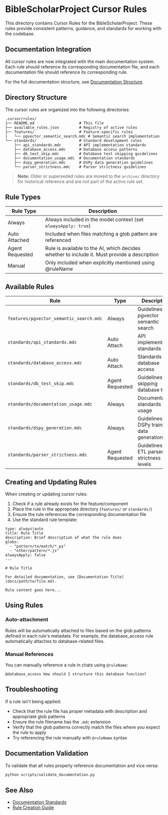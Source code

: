 # BibleScholarProject Cursor Rules

This directory contains Cursor Rules for the BibleScholarProject. These rules provide consistent patterns, guidance, and standards for working with the codebase.

## Documentation Integration

All cursor rules are now integrated with the main documentation system. Each rule should reference its corresponding documentation file, and each documentation file should reference its corresponding rule.

For the full documentation structure, see [Documentation Structure](../../docs/README.md).

## Directory Structure

The cursor rules are organized into the following directories:

```
.cursor/rules/
├── README.md                    # This file
├── available_rules.json         # Registry of active rules
├── features/                    # Feature-specific rules
│   └── pgvector_semantic_search.mdc # Semantic search implementation
└── standards/                   # Standard development rules
    ├── api_standards.mdc        # API implementation standards
    ├── database_access.mdc      # Database access patterns 
    ├── db_test_skip.mdc         # Database test skipping guidelines
    ├── documentation_usage.mdc  # Documentation standards
    ├── dspy_generation.mdc      # DSPy data generation guidelines
    └── parser_strictness.mdc    # Parser strictness guidelines
```

> **Note:** Older or superseded rules are moved to the `archive/` directory for historical reference and are not part of the active rule set.

## Rule Types

| Rule Type       | Description                                                                                  |
| --------------- | -------------------------------------------------------------------------------------------- |
| Always          | Always included in the model context (set `alwaysApply: true`)                                |
| Auto Attached   | Included when files matching a glob pattern are referenced                                   |
| Agent Requested | Rule is available to the AI, which decides whether to include it. Must provide a description |
| Manual          | Only included when explicitly mentioned using @ruleName                                      |

## Available Rules

| Rule | Type | Description | Auto-attaches to |
|------|------|-------------|------------------|
| `features/pgvector_semantic_search.mdc` | Always | Guidelines for pgvector semantic search | `src/utils/generate_verse_embeddings.py`, etc. |
| `standards/api_standards.mdc` | Auto Attach | API implementation standards | `src/api/**/*.py`, etc. |
| `standards/database_access.mdc` | Auto Attach | Standards for database access | `src/database/**/*.py`, etc. |
| `standards/db_test_skip.mdc` | Agent Requested | Guidelines for skipping database tests | `tests/**/*.py`, etc. |
| `standards/documentation_usage.mdc` | Always | Documentation standards and usage | `**/*.py` |
| `standards/dspy_generation.mdc` | Always | Guidelines for DSPy training data generation | `tests/**/dspy*.py`, etc. |
| `standards/parser_strictness.mdc` | Agent Requested | Guidelines for ETL parser strictness levels | `**/etl/**/*parser*.py`, etc. |

## Creating and Updating Rules

When creating or updating cursor rules:

1. Check if a rule already exists for the feature/component
2. Place the rule in the appropriate directory (`features/` or `standards/`)
3. Ensure the rule references the corresponding documentation file
4. Use the standard rule template:

```
type: always|auto
title: Rule Title
description: Brief description of what the rule does
globs: 
  - "pattern/to/match/*.py"
  - "other/pattern/*.js"
alwaysApply: false
---

# Rule Title

For detailed documentation, see [Documentation Title](docs/path/to/file.md).

Rule content goes here...
```

## Using Rules

### Auto-attachment

Rules will be automatically attached to files based on the glob patterns defined in each rule's metadata. For example, the database_access rule automatically attaches to database-related files.

### Manual References

You can manually reference a rule in chats using `@ruleName`:

```
@database_access How should I structure this database function?
```

## Troubleshooting

If a rule isn't being applied:
- Check that the rule file has proper metadata with description and appropriate glob patterns
- Ensure the rule filename has the `.mdc` extension
- Verify that the glob patterns correctly match the files where you expect the rule to apply
- Try referencing the rule manually with `@ruleName` syntax

## Documentation Validation

To validate that all rules properly reference documentation and vice versa:

```bash
python scripts/validate_documentation.py
```

## See Also

- [Documentation Standards](../../docs/CONTRIBUTING.md)
- [Rule Creation Guide](.cursor/rules/rule_creation_guide.mdc) 